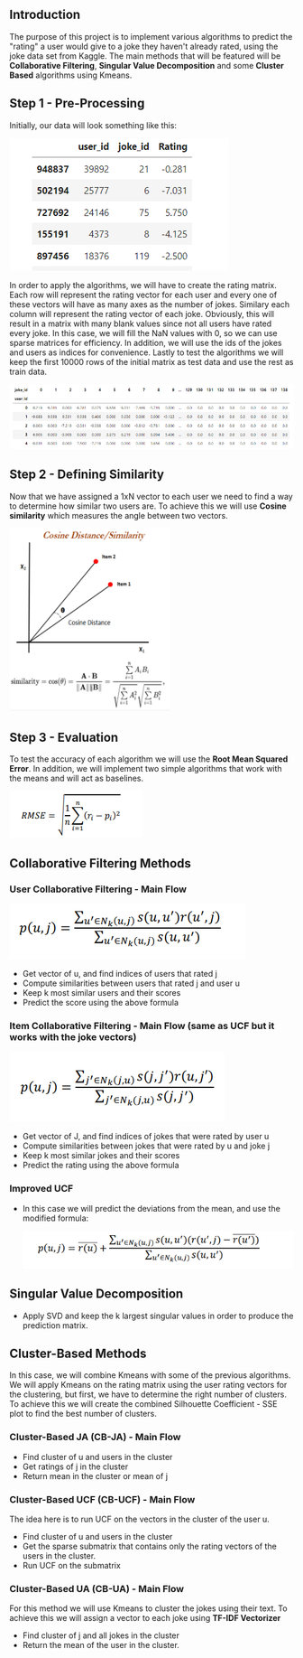 
## Introduction

The purpose of this project is to implement various algorithms to predict the "rating" a user would give to a joke they haven't already rated, using the joke data set from Kaggle. The main methods that will be featured will be <b>Collaborative Filtering</b>, <b>Singular Value Decomposition</b> and some <b>Cluster Based</b> algorithms using Kmeans.

## Step 1 - Pre-Processing

Initially, our data will look something like this:

<img src='https://github.com/billgewrgoulas/Recommendation-Systems/blob/main/gif/p1.png'>

In order to apply the algorithms, we will have to create the rating matrix. Each row will represent the rating vector for each user and every one of these vectors will have as many axes as the number of jokes. Similary each column will represent the rating vector of each joke. Obviously, this will result in a matrix with many blank values since not all users have rated every joke. In this case, we will fill the NaN values with 0, so we can use sparse matrices for efficiency. In addition, we will use the ids of the jokes and users as indices for convenience.
Lastly to test the algorithms we will keep the first 10000 rows of the initial matrix as test data and use the rest as train data.

<img src='https://github.com/billgewrgoulas/Recommendation-Systems/blob/main/gif/p6.png'>

## Step 2 - Defining Similarity

Now that we have assigned a 1xN vector to each user we need to find a way to determine how similar two users are. 
To achieve this we will use <b>Cosine similarity</b> which measures the angle between two vectors.

<img src='https://github.com/billgewrgoulas/Recommendation-Systems/blob/main/gif/p7.png'>

## Step 3 - Evaluation

To test the accuracy of each algorithm we will use the <b>Root Mean Squared Error</b>. In addition, we will implement two simple algorithms that work with the means and will act as baselines.

<img src='https://github.com/billgewrgoulas/Recommendation-Systems/blob/main/gif/p2.png'>

## Collaborative Filtering Methods

### User Collaborative Filtering - Main Flow

<img src='https://github.com/billgewrgoulas/Recommendation-Systems/blob/main/gif/p3.png'>

 * Get vector of u, and find indices of users that rated j
 * Compute similarities between users that rated j and user u
 * Keep k most similar users and their scores
 * Predict the score using the above formula

### Item Collaborative Filtering - Main Flow (same as UCF but it works with the joke vectors)

<img src='https://github.com/billgewrgoulas/Recommendation-Systems/blob/main/gif/p4.png'>

 * Get vector of J, and find indices of jokes that were rated by user u
 * Compute similarities between jokes that were rated by u and joke j
 * Keep k most similar jokes and their scores
 * Predict the rating using the above formula


### Improved UCF

 * In this case we will predict the deviations from the mean, and use the modified formula:

   <img src='https://github.com/billgewrgoulas/Recommendation-Systems/blob/main/gif/p5.png'>
 
## Singular Value Decomposition

 * Apply SVD and keep the k largest singular values in order to produce the prediction matrix.

## Cluster-Based Methods

In this case, we will combine Kmeans with some of the previous algorithms. We will apply Kmeans on the rating matrix using the user rating vectors for the clustering, but first, we have to determine the right number of clusters. To achieve this we will create the combined Silhouette Coefficient - SSE plot to find the best number of clusters.

### Cluster-Based JA (CB-JA) - Main Flow

 * Find cluster of u and users in the cluster
 * Get ratings of j in the cluster
 * Return mean in the cluster or mean of j

### Cluster-Based UCF (CB-UCF) - Main Flow

 The idea here is to run UCF on the vectors in the cluster of the user u.

 * Find cluster of u and users in the cluster
 * Get the sparse submatrix that contains only the rating vectors of the users in the cluster.
 * Run UCF on the submatrix

### Cluster-Based UA (CB-UA) - Main Flow

 For this method we will use Kmeans to cluster the jokes using their text. To achieve this we will assign a vector to each joke using <b>TF-IDF Vectorizer</b>

 * Find cluster of j and all jokes in the cluster
 * Return the mean of the user in the cluster.
